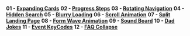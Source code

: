 **01 - [Expanding Cards](https://shidlikaty.github.io/SimpleProjects/01%20-%20Expanding%20cards/)**
**02 - [Progress Steps](https://shidlikaty.github.io/SimpleProjects/02%20-%20Progress%20Steps/)**
**03 - [Rotating Navigation](https://shidlikaty.github.io/SimpleProjects/03%20-%20Rotating%20Navigation/)**
**04 - [Hidden Search](https://shidlikaty.github.io/SimpleProjects/04%20-%20Hidden%20Search/)**
**05 - [Blurry Loading](https://shidlikaty.github.io/SimpleProjects/05%20-%20Blurry%20Loading/)**
**06 - [Scroll Animation](https://shidlikaty.github.io/SimpleProjects/06%20-%20Scroll%20Animation/)**
**07 - [Split Landing Page](https://shidlikaty.github.io/SimpleProjects/07%20-%20Split%20Landing%20Page/)**
**08 - [Form Wave Animation](https://shidlikaty.github.io/SimpleProjects/08%20-%20Form%20Wave%20Animation/)**
**09 - [Sound Board](https://shidlikaty.github.io/SimpleProjects/09%20-%20Sound%20Board/)**
**10 - [Dad Jokes](https://shidlikaty.github.io/SimpleProjects/10%20-%20Dad%20Jokes/)**
**11 - [Event KeyCodes](https://shidlikaty.github.io/SimpleProjects/11%20-%20Event%20KeyCodes/)**
**12 - [FAQ Collapse](https://shidlikaty.github.io/SimpleProjects/12%20-%20FAQ%20Collapse/)**